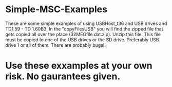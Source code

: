 # Simple-MSC-Examples

These are some simple examples of using USBHost_t36 and USB drives and TD1.59 - TD 1.60B3.
In the "copyFilesUSB" you will find the zipped file that gets copied all over the place (32MEGfile.dat.zip).
Unzip this file. This file must be copied to one of the USB drives or the SD drive. Preferably USB drive 1 or all of them.
There are probably bugs!!
# Use these exxamples at your own risk. No gaurantees given. 
